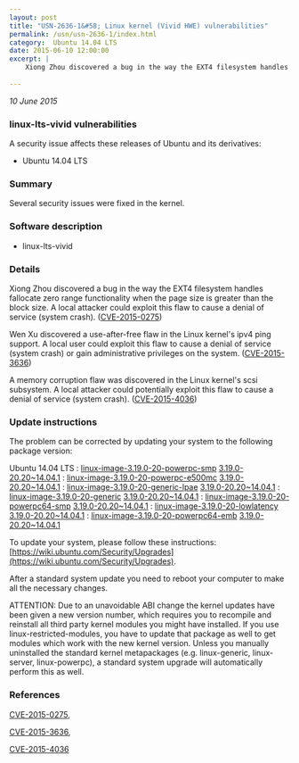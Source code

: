 ```yaml
---
layout: post
title: "USN-2636-1&#58; Linux kernel (Vivid HWE) vulnerabilities"
permalink: /usn/usn-2636-1/index.html
category:  Ubuntu 14.04 LTS
date: 2015-06-10 12:00:00
excerpt: |
    Xiong Zhou discovered a bug in the way the EXT4 filesystem handles fallocate zero range functionality when the page size is greater than the block size. A local attacker could exploit this flaw to cause a denial of service (system crash). ([CVE-2015-0275](http://people.ubuntu.com/~ubuntu-security/cve/CVE-2015-0275))
    
--- 
```

 
 

*10 June 2015*

### linux-lts-vivid vulnerabilities

A security issue affects these releases of Ubuntu and its derivatives:

* Ubuntu 14.04 LTS

### Summary

Several security issues were fixed in the kernel. 

### Software description

* linux-lts-vivid 

### Details

Xiong Zhou discovered a bug in the way the EXT4 filesystem handles fallocate zero range functionality when the page size is greater than the block size. A local attacker could exploit this flaw to cause a denial of service (system crash). ([CVE-2015-0275](http://people.ubuntu.com/~ubuntu-security/cve/CVE-2015-0275))

Wen Xu discovered a use-after-free flaw in the Linux kernel&#39;s ipv4 ping support. A local user could exploit this flaw to cause a denial of service (system crash) or gain administrative privileges on the system. ([CVE-2015-3636](http://people.ubuntu.com/~ubuntu-security/cve/CVE-2015-3636))

A memory corruption flaw was discovered in the Linux kernel&#39;s scsi subsystem. A local attacker could potentially exploit this flaw to cause a denial of service (system crash). ([CVE-2015-4036](http://people.ubuntu.com/~ubuntu-security/cve/CVE-2015-4036)) 

### Update instructions

The problem can be corrected by updating your system to the following package version:

Ubuntu 14.04 LTS
 : [linux-image-3.19.0-20-powerpc-smp](https://launchpad.net/ubuntu/+source/linux-lts-vivid) <span> [3.19.0-20.20~14.04.1](https://launchpad.net/ubuntu/+source/linux-lts-vivid/3.19.0-20.20~14.04.1) </span> 
 : [linux-image-3.19.0-20-powerpc-e500mc](https://launchpad.net/ubuntu/+source/linux-lts-vivid) <span> [3.19.0-20.20~14.04.1](https://launchpad.net/ubuntu/+source/linux-lts-vivid/3.19.0-20.20~14.04.1) </span> 
 : [linux-image-3.19.0-20-generic-lpae](https://launchpad.net/ubuntu/+source/linux-lts-vivid) <span> [3.19.0-20.20~14.04.1](https://launchpad.net/ubuntu/+source/linux-lts-vivid/3.19.0-20.20~14.04.1) </span> 
 : [linux-image-3.19.0-20-generic](https://launchpad.net/ubuntu/+source/linux-lts-vivid) <span> [3.19.0-20.20~14.04.1](https://launchpad.net/ubuntu/+source/linux-lts-vivid/3.19.0-20.20~14.04.1) </span> 
 : [linux-image-3.19.0-20-powerpc64-smp](https://launchpad.net/ubuntu/+source/linux-lts-vivid) <span> [3.19.0-20.20~14.04.1](https://launchpad.net/ubuntu/+source/linux-lts-vivid/3.19.0-20.20~14.04.1) </span> 
 : [linux-image-3.19.0-20-lowlatency](https://launchpad.net/ubuntu/+source/linux-lts-vivid) <span> [3.19.0-20.20~14.04.1](https://launchpad.net/ubuntu/+source/linux-lts-vivid/3.19.0-20.20~14.04.1) </span> 
 : [linux-image-3.19.0-20-powerpc64-emb](https://launchpad.net/ubuntu/+source/linux-lts-vivid) <span> [3.19.0-20.20~14.04.1](https://launchpad.net/ubuntu/+source/linux-lts-vivid/3.19.0-20.20~14.04.1) </span> 

To update your system, please follow these instructions: [https://wiki.ubuntu.com/Security/Upgrades](https://wiki.ubuntu.com/Security/Upgrades).

After a standard system update you need to reboot your computer to make all the necessary changes.

ATTENTION: Due to an unavoidable ABI change the kernel updates have been given a new version number, which requires you to recompile and reinstall all third party kernel modules you might have installed. If you use linux-restricted-modules, you have to update that package as well to get modules which work with the new kernel version. Unless you manually uninstalled the standard kernel metapackages (e.g. linux-generic, linux-server, linux-powerpc), a standard system upgrade will automatically perform this as well. 

### References

 
 [CVE-2015-0275](http://people.ubuntu.com/~ubuntu-security/cve/CVE-2015-0275), 

 [CVE-2015-3636](http://people.ubuntu.com/~ubuntu-security/cve/CVE-2015-3636), 

 [CVE-2015-4036](http://people.ubuntu.com/~ubuntu-security/cve/CVE-2015-4036)
 

